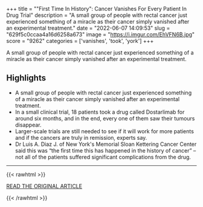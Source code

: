 +++
title = "\"First Time In History\": Cancer Vanishes For Every Patient In Drug Trial"
description = "A small group of people with rectal cancer just experienced something of a miracle as their cancer simply vanished after an experimental treatment."
date = "2022-06-07 14:09:53"
slug = "629f5c0ccaa4a16d6258a673"
image = "https://i.imgur.com/EhVFN6B.jpg"
score = "9262"
categories = ['vanishes', 'took', 'york']
+++

A small group of people with rectal cancer just experienced something of a miracle as their cancer simply vanished after an experimental treatment.

## Highlights

- A small group of people with rectal cancer just experienced something of a miracle as their cancer simply vanished after an experimental treatment.
- In a small clinical trial, 18 patients took a drug called Dostarlimab for around six months, and in the end, every one of them saw their tumours disappear.
- Larger-scale trials are still needed to see if it will work for more patients and if the cancers are truly in remission, experts say.
- Dr Luis A. Diaz J. of New York's Memorial Sloan Kettering Cancer Center said this was “the first time this has happened in the history of cancer” – not all of the patients suffered significant complications from the drug.

---

{{< rawhtml >}}
  <p class="article-category">
    <a target="_blank" href="https://www.ndtv.com/world-news/first-time-in-history-cancer-vanishes-for-every-patient-in-drug-trial-3044922">READ THE ORIGINAL ARTICLE</a>
  </p>
{{< /rawhtml >}}
